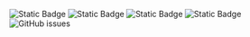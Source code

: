 ![Static Badge](https://img.shields.io/badge/blacklists-60-000000) ![Static Badge](https://img.shields.io/badge/blacklisted-2524026-cc0000) ![Static Badge](https://img.shields.io/badge/whitelisted-2244-00CC00) ![Static Badge](https://img.shields.io/badge/streaming_blacklist-28107-000000) ![GitHub issues](https://img.shields.io/github/issues/fabriziosalmi/blacklists)
